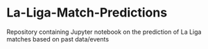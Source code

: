 # La-Liga-Match-Predictions
Repository containing Jupyter notebook on the prediction of La Liga matches based on past data/events
